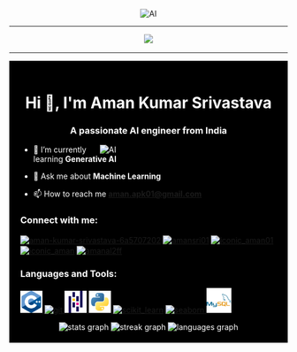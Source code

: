 <!-- ![MasterHead](https://miro.medium.com/v2/resize:fit:640/format:webp/0*HQ7WKolP9iEr0z6x.gif)
<!-- Center-aligned and resized image with inline CSS -->
<p align="center">
  <img alt="AI"  src="https://cdn.analyticsvidhya.com/wp-content/uploads/2020/02/Comp-1.gif">
</p>
<hr>

<p align="center">
  <img src="https://readme-typing-svg.herokuapp.com?color=0d8eceF&size=30&center=true&vCenter=true&width=550&height=70&lines=Hey+There+👋,+I'm+Aman;+An+AI+Engineer+☀;Excited+to+learn+Generative+AI">
</p>

<hr>
<!-- Black background color -->
<div style="background-color: black; color: white; padding: 20px;">
<h1 align="center">Hi 👋, I'm Aman Kumar Srivastava</h1>
<h3 align="center">A passionate AI engineer from India</h3>
<img align="right"  alt = "AI" width="320" src=image/person-playing-3d-video-games-device.jpg>

- 🌱 I’m currently learning **Generative AI**

- 💬 Ask me about **Machine Learning**

- 📫 How to reach me **aman.apk01@gmail.com**

<h3 align="left">Connect with me:</h3>
<p align="left">
<a href="https://linkedin.com/in/aman-kumar-srivastava-6a5707202" target="blank"><img align="center" src="https://raw.githubusercontent.com/rahuldkjain/github-profile-readme-generator/master/src/images/icons/Social/linked-in-alt.svg" alt="aman-kumar-srivastava-6a5707202" height="30" width="40" /></a>
<a href="https://kaggle.com/amansri01" target="blank"><img align="center" src="https://raw.githubusercontent.com/rahuldkjain/github-profile-readme-generator/master/src/images/icons/Social/kaggle.svg" alt="amansri01" height="30" width="40" /></a>
<a href="https://instagram.com/iconic_aman01" target="blank"><img align="center" src="https://raw.githubusercontent.com/rahuldkjain/github-profile-readme-generator/master/src/images/icons/Social/instagram.svg" alt="iconic_aman01" height="30" width="40" /></a>
<a href="https://www.leetcode.com/iconic_aman" target="blank"><img align="center" src="https://raw.githubusercontent.com/rahuldkjain/github-profile-readme-generator/master/src/images/icons/Social/leet-code.svg" alt="iconic_aman" height="30" width="40" /></a>
<a href="https://auth.geeksforgeeks.org/user/amanal2ff" target="blank"><img align="center" src="https://raw.githubusercontent.com/rahuldkjain/github-profile-readme-generator/master/src/images/icons/Social/geeks-for-geeks.svg" alt="amanal2ff" height="30" width="40" /></a>
</p>

<h3 align="left">Languages and Tools:</h3>
<p align="left"> <a href="https://www.w3schools.com/cpp/" target="_blank" rel="noreferrer"> <img src="https://raw.githubusercontent.com/devicons/devicon/master/icons/cplusplus/cplusplus-original.svg" alt="cplusplus" width="40" height="40"/> </a> <a href="https://git-scm.com/" target="_blank" rel="noreferrer"> <img src="https://www.vectorlogo.zone/logos/git-scm/git-scm-icon.svg" alt="git" width="40" height="40"/> </a> <a href="https://pandas.pydata.org/" target="_blank" rel="noreferrer"> <img src="https://raw.githubusercontent.com/devicons/devicon/2ae2a900d2f041da66e950e4d48052658d850630/icons/pandas/pandas-original.svg" alt="pandas" width="40" height="40"/> </a> <a href="https://www.python.org" target="_blank" rel="noreferrer"> <img src="https://raw.githubusercontent.com/devicons/devicon/master/icons/python/python-original.svg" alt="python" width="40" height="40"/> </a> <a href="https://scikit-learn.org/" target="_blank" rel="noreferrer"> <img src="https://upload.wikimedia.org/wikipedia/commons/0/05/Scikit_learn_logo_small.svg" alt="scikit_learn" width="40" height="40"/></a>
<a href="https://seaborn.pydata.org/" target="_blank" rel="noreferrer"> <img src="https://seaborn.pydata.org/_images/logo-mark-lightbg.svg" alt="seaborn" width="40" height="40"/> </a>
<img src="https://raw.githubusercontent.com/devicons/devicon/master/icons/mysql/mysql-original-wordmark.svg" alt="mysql" width="45" height="45" />
  
</p>

<div align="center">
  <img src="https://github-readme-stats.vercel.app/api?username=Iconic-Aman&hide_title=false&hide_rank=false&show_icons=true&include_all_commits=true&count_private=true&disable_animations=false&theme=dracula&locale=en&hide_border=false" height="150" alt="stats graph"  />
  <img src="https://streak-stats.demolab.com?user=Iconic-Aman&locale=en&mode=daily&theme=dracula&hide_border=false&border_radius=5" height="150" alt="streak graph"  />
  <img src="https://github-readme-stats.vercel.app/api/top-langs?username=Iconic-Aman&locale=en&hide_title=false&layout=compact&card_width=320&langs_count=5&theme=dracula&hide_border=false" height="150" alt="languages graph"  />
</div>

